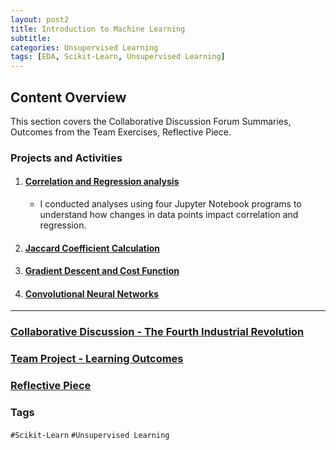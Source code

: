```yaml
---
layout: post2
title: Introduction to Machine Learning
subtitle: 
categories: Unsupervised Learning
tags: [EDA, Scikit-Learn, Unsupervised Learning]
---
```


## Content Overview

This section covers the Collaborative Discussion Forum Summaries, Outcomes from the Team Exercises, Reflective Piece.

### Projects and Activities

1. #### [Correlation and Regression analysis](https://rathin5082.github.io/subfiles/Corr-Reg.html)
   - I conducted analyses using four Jupyter Notebook programs to understand how changes in data points impact correlation and            regression.
    

2. #### [Jaccard Coefficient Calculation](https://rathin5082.github.io/subfiles/JCC.html)

3. #### [Gradient Descent and Cost Function](https://rathin5082.github.io/subfiles/Gradient-Descent.html)
   
5. #### [Convolutional Neural Networks](https://rathin5082.github.io/subfiles/CNN.html)

---

### [Collaborative Discussion - The Fourth Industrial Revolution](https://rathin5082.github.io/subfiles/Collaborative-Discussion-The-Fourth-Industrial-Revolution.html)

### [Team Project - Learning Outcomes](https://rathin5082.github.io/subfiles/Team-Project-Learning-Outcomes.html)

### [Reflective Piece](https://rathin5082.github.io/subfiles/Reflective-Piece.html)

### Tags

 `#Scikit-Learn` `#Unsupervised Learning`
